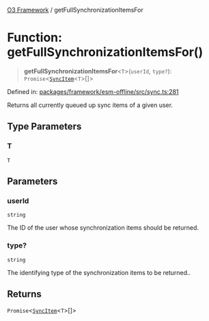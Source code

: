 [O3 Framework](../API.md) / getFullSynchronizationItemsFor

# Function: getFullSynchronizationItemsFor()

> **getFullSynchronizationItemsFor**\<`T`\>(`userId`, `type?`): `Promise`\<[`SyncItem`](../interfaces/SyncItem.md)\<`T`\>[]\>

Defined in: [packages/framework/esm-offline/src/sync.ts:281](https://github.com/its-kios09/openmrs-esm-core/blob/main/packages/framework/esm-offline/src/sync.ts#L281)

Returns all currently queued up sync items of a given user.

## Type Parameters

### T

`T`

## Parameters

### userId

`string`

The ID of the user whose synchronization items should be returned.

### type?

`string`

The identifying type of the synchronization items to be returned..

## Returns

`Promise`\<[`SyncItem`](../interfaces/SyncItem.md)\<`T`\>[]\>
